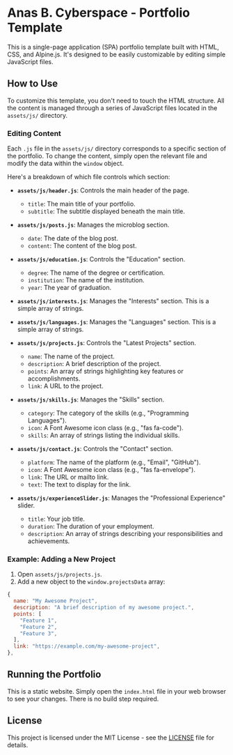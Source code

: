 # Anas B. Cyberspace - Portfolio Template

This is a single-page application (SPA) portfolio template built with HTML, CSS, and Alpine.js. It's designed to be easily customizable by editing simple JavaScript files.

## How to Use

To customize this template, you don't need to touch the HTML structure. All the content is managed through a series of JavaScript files located in the `assets/js/` directory.

### Editing Content

Each `.js` file in the `assets/js/` directory corresponds to a specific section of the portfolio. To change the content, simply open the relevant file and modify the data within the `window` object.

Here's a breakdown of which file controls which section:

*   **`assets/js/header.js`**: Controls the main header of the page.
    *   `title`: The main title of your portfolio.
    *   `subtitle`: The subtitle displayed beneath the main title.

*   **`assets/js/posts.js`**: Manages the microblog section.
    *   `date`: The date of the blog post.
    *   `content`: The content of the blog post.

*   **`assets/js/education.js`**: Controls the "Education" section.
    *   `degree`: The name of the degree or certification.
    *   `institution`: The name of the institution.
    *   `year`: The year of graduation.

*   **`assets/js/interests.js`**: Manages the "Interests" section. This is a simple array of strings.

*   **`assets/js/languages.js`**: Manages the "Languages" section. This is a simple array of strings.

*   **`assets/js/projects.js`**: Controls the "Latest Projects" section.
    *   `name`: The name of the project.
    *   `description`: A brief description of the project.
    *   `points`: An array of strings highlighting key features or accomplishments.
    *   `link`: A URL to the project.

*   **`assets/js/skills.js`**: Manages the "Skills" section.
    *   `category`: The category of the skills (e.g., "Programming Languages").
    *   `icon`: A Font Awesome icon class (e.g., "fas fa-code").
    *   `skills`: An array of strings listing the individual skills.

*   **`assets/js/contact.js`**: Controls the "Contact" section.
    *   `platform`: The name of the platform (e.g., "Email", "GitHub").
    *   `icon`: A Font Awesome icon class (e.g., "fas fa-envelope").
    *   `link`: The URL or mailto link.
    *   `text`: The text to display for the link.

*   **`assets/js/experienceSlider.js`**: Manages the "Professional Experience" slider.
    *   `title`: Your job title.
    *   `duration`: The duration of your employment.
    *   `description`: An array of strings describing your responsibilities and achievements.

### Example: Adding a New Project

1.  Open `assets/js/projects.js`.
2.  Add a new object to the `window.projectsData` array:

```javascript
{
  name: "My Awesome Project",
  description: "A brief description of my awesome project.",
  points: [
    "Feature 1",
    "Feature 2",
    "Feature 3",
  ],
  link: "https://example.com/my-awesome-project",
},
```

## Running the Portfolio

This is a static website. Simply open the `index.html` file in your web browser to see your changes. There is no build step required.

## License

This project is licensed under the MIT License - see the [LICENSE](LICENSE) file for details.
